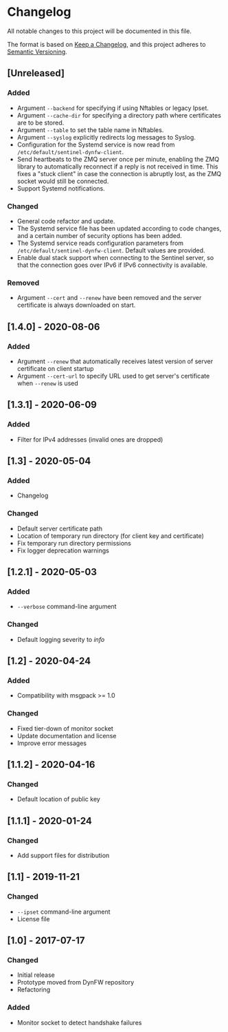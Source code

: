 # Changelog

All notable changes to this project will be documented in this file.

The format is based on [Keep a Changelog](https://keepachangelog.com/en/1.1.0/),
and this project adheres to [Semantic Versioning](https://semver.org/spec/v2.0.0.html).

## [Unreleased]

### Added

- Argument `--backend` for specifying if using Nftables or legacy Ipset.
- Argument `--cache-dir` for specifying a directory path where certificates
  are to be stored.
- Argument `--table` to set the table name in Nftables.
- Argument `--syslog` explicitly redirects log messages to Syslog.
- Configuration for the Systemd service is now read from `/etc/default/sentinel-dynfw-client`.
- Send heartbeats to the ZMQ server once per minute, enabling the ZMQ library to
  automatically reconnect if a reply is not received in time. This fixes a "stuck client"
  in case the connection is abruptly lost, as the ZMQ socket would still be connected.
- Support Systemd notifications.

### Changed

- General code refactor and update.
- The Systemd service file has been updated according to code changes, and a certain
  number of security options has been added.
- The Systemd service reads configuration parameters from `/etc/default/sentinel-dynfw-client`.
  Default values are provided.
- Enable dual stack support when connecting to the Sentinel server, so that the connection
  goes over IPv6 if IPv6 connectivity is available.

### Removed

- Argument `--cert`  and `--renew` have been removed and the server certificate
  is always downloaded on start.

## [1.4.0] - 2020-08-06

### Added

- Argument `--renew` that automatically receives latest version of server
  certificate on client startup
- Argument `--cert-url` to specify URL used to get server's certificate when
  `--renew` is used

## [1.3.1] - 2020-06-09

### Added

- Filter for IPv4 addresses (invalid ones are dropped)

## [1.3] - 2020-05-04

### Added

- Changelog

### Changed

- Default server certificate path
- Location of temporary run directory (for client key and certificate)
- Fix temporary run directory permissions
- Fix logger deprecation warnings

## [1.2.1] - 2020-05-03

### Added

- `--verbose` command-line argument

### Changed

- Default logging severity to *info*

## [1.2] - 2020-04-24

### Added

- Compatibility with msgpack >= 1.0

### Changed

- Fixed tier-down of monitor socket
- Update documentation and license
- Improve error messages

## [1.1.2] - 2020-04-16

### Changed

- Default location of public key

## [1.1.1] - 2020-01-24

### Changed

- Add support files for distribution

## [1.1] - 2019-11-21

### Changed

- `--ipset` command-line argument
- License file

## [1.0] - 2017-07-17

### Changed

- Initial release
- Prototype moved from DynFW repository
- Refactoring

### Added
- Monitor socket to detect handshake failures
